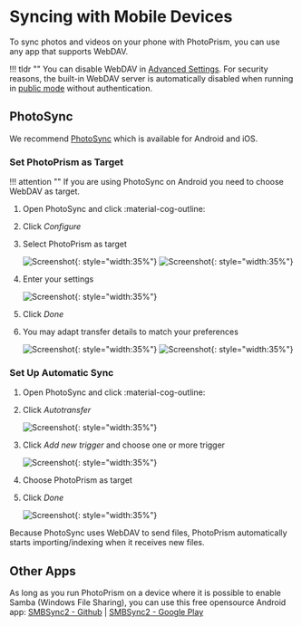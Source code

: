 # Syncing with Mobile Devices #

To sync photos and videos on your phone with PhotoPrism, you can use any app that supports WebDAV.

!!! tldr ""
    You can disable WebDAV in [Advanced Settings](../settings/advanced.md). For security reasons, the built-in WebDAV
    server is automatically disabled when running in [public mode](../../getting-started/config-options.md) without
    authentication.

## PhotoSync ##

We recommend [PhotoSync](https://link.photoprism.app/photosync) which is available for Android and iOS.

### Set PhotoPrism as Target ###

!!! attention ""
      If you are using PhotoSync on Android you need to choose WebDAV as target.

1. Open PhotoSync and click :material-cog-outline:
2. Click *Configure*
3. Select PhotoPrism as target

      ![Screenshot](img/photosync-1.png){: style="width:35%"}
      ![Screenshot](img/photosync-2.png){: style="width:35%"}

4. Enter your settings

      ![Screenshot](img/photosync-3.png){: style="width:35%"}

5. Click *Done*
6. You may adapt transfer details to match your preferences

      ![Screenshot](img/photosync-4.png){: style="width:35%"}
      ![Screenshot](img/photosync-5.png){: style="width:35%"}

### Set Up Automatic Sync ###

1. Open PhotoSync and click :material-cog-outline:
2. Click *Autotransfer*

      ![Screenshot](img/photosync-1.png){: style="width:35%"}

3. Click *Add new trigger* and choose one or more trigger

      ![Screenshot](img/photosync-6.png){: style="width:35%"}

4. Choose PhotoPrism as target
5. Click *Done*

      ![Screenshot](img/photosync-7.png){: style="width:35%"}

Because PhotoSync uses WebDAV to send files, PhotoPrism automatically starts importing/indexing when it receives new files.

## Other Apps ##

As long as you run PhotoPrism on a device where it is possible to enable Samba (Windows File Sharing), you can use this free opensource Android app:
[SMBSync2 - Github](https://github.com/Sentaroh/SMBSync2/releases) | [SMBSync2 - Google Play](https://play.google.com/store/apps/details?id=com.sentaroh.android.SMBSync2)
